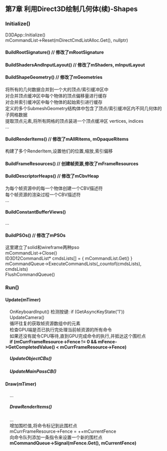 ﻿## 第7章 利用Direct3D绘制几何体(续)-Shapes
### Initialize()
D3DApp::Initialize()  
mCommandList->Reset(mDirectCmdListAlloc.Get(), nullptr)  
#### BuildRootSignature() // 修改了mRootSignature
#### BuildShadersAndInputLayout() // 修改了mShaders, mInputLayout
#### BuildShapeGeometry() // 修改了mGeometries
将所有的几何数据合并到一个大的顶点/索引缓冲区中  
对合并顶点缓冲区中每个物体的顶点偏移量进行缓存  
对合并索引缓冲区中每个物体的起始索引进行缓存  
定义的多个SubmeshGeometry结构体中包含了顶点/索引缓冲区内不同几何体的子网格数据  
提取顶点元素,将所有网格的顶点装进一个顶点缓冲区 vertices, indices  
...  
#### BuildRenderItems() // 修改了mAllRitems, mOpaqueRitems
构建了多个RenderItem,设置他们的位置,缩放,索引偏移  
#### BuildFrameResources() // 创建帧资源,修改了mFrameResources
#### BuildDescriptorHeaps() // 修改了mCbvHeap
为每个帧资源中的每一个物体创建一个CBV描述符  
每个帧资源的渲染过程一个CBV描述符  
...  
#### BuildConstantBufferViews()
...  
#### BuildPSOs() // 修改了mPSOs
这里建立了solid和wireframe两种pso  
mCommandList->Close()  
ID3D12CommandList* cmdsLists[] = { mCommandList.Get() }
mCommandQueue->ExecuteCommandLists(_countof(cmdsLists), cmdsLists)  
FlushCommandQueue()  
### Run()
#### Update(mTimer)
&emsp;OnKeyboardInput() 检测按键: if (GetAsyncKeyState('1'))  
&emsp;UpdateCamera()  
&emsp;循环往复的获取帧资源数组中的元素  
&emsp;检查GPU端是否已执行完处理当前帧资源的所有命令  
&emsp;如果还没有就令CPU等待,直到GPU完成命令的执行,并抵达这个围栏点  
&emsp;**if (mCurrFrameResource->Fence != 0 && mFence->GetCompletedValue() < mCurrFrameResource->Fence)**  
##### &emsp;UpdateObjectCBs()
##### &emsp;UpdateMainPassCB()
#### Draw(mTimer)
&emsp;...  
##### &emsp;DrawRenderItems()  

&emsp;...  
&emsp;增加围栏值,将命令标记到此围栏点  
&emsp;mCurrFrameResource->Fence = ++mCurrentFence  
&emsp;向命令队列添加一条指令来设置一个新的围栏点  
&emsp;**mCommandQueue->Signal(mFence.Get(), mCurrentFence)**  